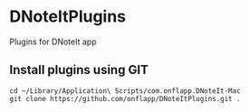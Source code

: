 # DNoteItPlugins

Plugins for DNoteIt app

## Install plugins using GIT

```
cd ~/Library/Application\ Scripts/com.onflapp.DNoteIt-Mac 
git clone https://github.com/onflapp/DNoteItPlugins.git .
```
